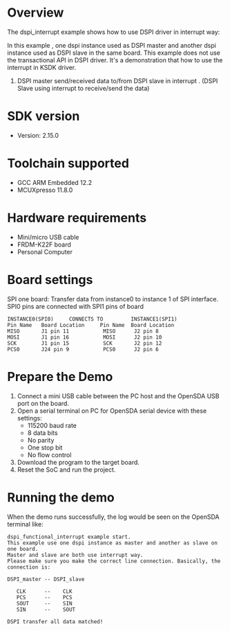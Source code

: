 Overview
========
The dspi_interrupt example shows how to use DSPI driver in interrupt way:

In this example , one dspi instance used as DSPI master and another dspi instance used as DSPI slave in the same board.
This example does not use the transactional API in DSPI driver. It's a demonstration that how to use the interrupt in KSDK driver.

1. DSPI master send/received data to/from DSPI slave in interrupt . (DSPI Slave using interrupt to receive/send the data)

SDK version
===========
- Version: 2.15.0

Toolchain supported
===================
- GCC ARM Embedded  12.2
- MCUXpresso  11.8.0

Hardware requirements
=====================
- Mini/micro USB cable
- FRDM-K22F board
- Personal Computer

Board settings
==============
SPI one board:
Transfer data from instance0 to instance 1 of SPI interface.
SPI0 pins are connected with SPI1 pins of board
~~~~~~~~~~~~~~~~~~~~~~~~~~~~~~~~~~~~~~~~~~~~~~~~~~~~~~
INSTANCE0(SPI0)     CONNECTS TO         INSTANCE1(SPI1)
Pin Name   Board Location     Pin Name  Board Location
MISO       J1 pin 11           MISO      J2 pin 8
MOSI       J1 pin 16           MOSI      J2 pin 10
SCK        J1 pin 15           SCK       J2 pin 12
PCS0       J24 pin 9           PCS0      J2 pin 6
~~~~~~~~~~~~~~~~~~~~~~~~~~~~~~~~~~~~~~~~~~~~~~~~~~~~~~

Prepare the Demo
================
1.  Connect a mini USB cable between the PC host and the OpenSDA USB port on the board.
2.  Open a serial terminal on PC for OpenSDA serial device with these settings:
    - 115200 baud rate
    - 8 data bits
    - No parity
    - One stop bit
    - No flow control
3.  Download the program to the target board.
4.  Reset the SoC and run the project.

Running the demo
================
When the demo runs successfully, the log would be seen on the OpenSDA terminal like:

~~~~~~~~~~~~~~~~~~~~~~~~~~~~~~~~~~~~~~~~~~~~~~~~~~~~~~~~~~~~~~~~~~~~~~~~~~~~~~~~~~~
dspi_functional_interrupt example start.
This example use one dspi instance as master and another as slave on one board.
Master and slave are both use interrupt way.
Please make sure you make the correct line connection. Basically, the connection is:

DSPI_master -- DSPI_slave

   CLK      --    CLK
   PCS      --    PCS
   SOUT     --    SIN
   SIN      --    SOUT

DSPI transfer all data matched!
~~~~~~~~~~~~~~~~~~~~~~~~~~~~~~~~~~~~~~~~~~~~~~~~~~~~~~~~~~~~~~~~~~~~~~~~~~~~~~~~~~~~~
